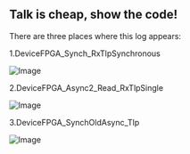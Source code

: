 ## Talk is cheap, show the code!

There are three places where this log appears:

1.DeviceFPGA_Synch_RxTlpSynchronous

![Image](https://github.com/user-attachments/assets/06419ca9-4380-458f-a287-1c9ff2149b0f)

2.DeviceFPGA_Async2_Read_RxTlpSingle

![Image](https://github.com/user-attachments/assets/0058c8f1-a682-40c7-af6e-6857c0974ce7)

3.DeviceFPGA_SynchOldAsync_Tlp

![Image](https://github.com/user-attachments/assets/782760fa-cdd9-47ad-9bd3-f5484103c13a)